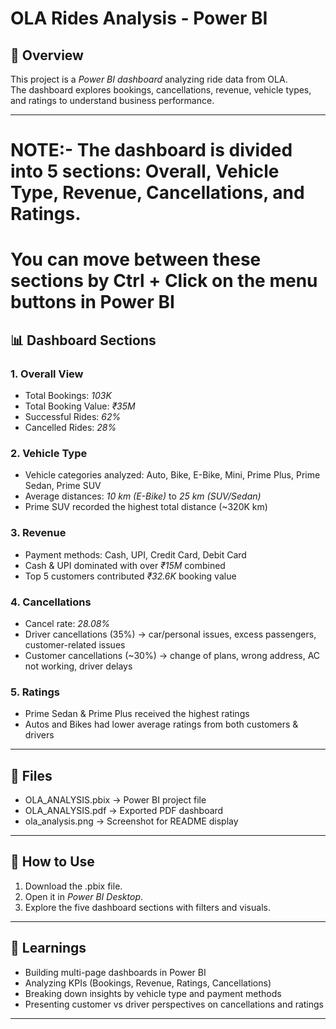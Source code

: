 # OLA Rides Analysis - Power BI

## 📌 Overview
This project is a *Power BI dashboard* analyzing ride data from OLA.  
The dashboard explores bookings, cancellations, revenue, vehicle types, and ratings to understand business performance.

---
# NOTE:- The dashboard is divided into 5 sections: Overall, Vehicle Type, Revenue, Cancellations, and Ratings.
#         You can move between these sections by Ctrl + Click on the menu buttons in Power BI

## 📊 Dashboard Sections

### 1. Overall View
- Total Bookings: *103K*
- Total Booking Value: *₹35M*
- Successful Rides: *62%*
- Cancelled Rides: *28%*

### 2. Vehicle Type
- Vehicle categories analyzed: Auto, Bike, E-Bike, Mini, Prime Plus, Prime Sedan, Prime SUV
- Average distances: *10 km (E-Bike)* to *25 km (SUV/Sedan)*
- Prime SUV recorded the highest total distance (~320K km)

### 3. Revenue
- Payment methods: Cash, UPI, Credit Card, Debit Card
- Cash & UPI dominated with over *₹15M* combined
- Top 5 customers contributed *₹32.6K* booking value

### 4. Cancellations
- Cancel rate: *28.08%*
- Driver cancellations (35%) → car/personal issues, excess passengers, customer-related issues
- Customer cancellations (~30%) → change of plans, wrong address, AC not working, driver delays

### 5. Ratings
- Prime Sedan & Prime Plus received the highest ratings
- Autos and Bikes had lower average ratings from both customers & drivers

---

## 📂 Files
- OLA_ANALYSIS.pbix → Power BI project file
- OLA_ANALYSIS.pdf → Exported PDF dashboard
- ola_analysis.png → Screenshot for README display

---

## 🚀 How to Use
1. Download the .pbix file.
2. Open it in *Power BI Desktop*.
3. Explore the five dashboard sections with filters and visuals.

---

## 🎯 Learnings
- Building multi-page dashboards in Power BI
- Analyzing KPIs (Bookings, Revenue, Ratings, Cancellations)
- Breaking down insights by vehicle type and payment methods
- Presenting customer vs driver perspectives on cancellations and ratings

---


